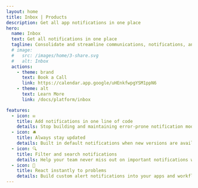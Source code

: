 ```yaml
---
layout: home
title: Inbox | Products
description: Get all app notifications in one place
hero:
  name: Inbox
  text: Get all notifications in one place
  tagline: Consolidate and streamline communications, notifications, and alerts in a centralized, managed inbox for all your apps.
  # image:
  #   src: /images/home/3-share.svg
  #   alt: Inbox
  actions:
    - theme: brand
      text: Book a Call
      link: https://calendar.app.google/uHEnkfwpgYSM1ppN6
    - theme: alt
      text: Learn More
      link: /docs/platform/inbox

features:
  - icon: ✉️
    title: Add notifications in one line of code
    details: Stop building and maintaining error-prone notification modules. Add notifications to all your apps in a single line of code.
  - icon: 🛎️
    title: Always stay updated
    details: Built in default notifications when new versions are available, when workflows run or fail, and more instantly, without the development work.
  - icon: 🔍
    title: Filter and search notifications
    details: Help your team never miss out on important notifications with advanced filtering and prioritization options.
  - icon: 🚨
    title: React instantly to problems
    details: Build custom alert notifications into your apps and workflows and react swiftly when problems arise.
---
```


<script setup>
import BannerCta from '@theme/components/banners/BannerCta.vue'
import Footer from '@theme/components/Footer.vue'
import locale from '@theme/../../locales/en'
</script>

<section class="mt-32">
  <BannerCta v-bind="locale.home.sectionBannerCta" />

  <!-- <NewsLetter /> -->

  <Footer v-bind="locale.footer" />
</section>


